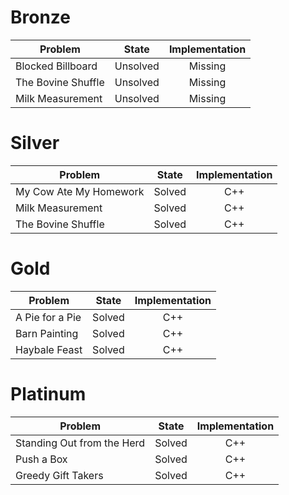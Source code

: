 # Bronze
| Problem        | State           | Implementation  |
| ------------- |:---------------:| :--------------:|
| Blocked Billboard | Unsolved          | Missing            |
| The Bovine Shuffle     | Unsolved          | Missing            |
| Milk Measurement | Unsolved          | Missing            |
# Silver
| Problem        | State           | Implementation  |
| ------------- |:---------------:| :--------------:|
| My Cow Ate My Homework | Solved          | C++            |
| Milk Measurement     | Solved          | C++            |
| The Bovine Shuffle | Solved          | C++            |
# Gold
| Problem        | State           | Implementation  |
| ------------- |:---------------:| :--------------:|
| A Pie for a Pie | Solved          | C++            |
| Barn Painting     | Solved          | C++            |
| Haybale Feast | Solved          | C++            |
# Platinum
| Problem        | State           | Implementation  |
| ------------- |:---------------:| :--------------:|
| Standing Out from the Herd | Solved          | C++            |
| Push a Box     | Solved          | C++            |
| Greedy Gift Takers | Solved          | C++            |
